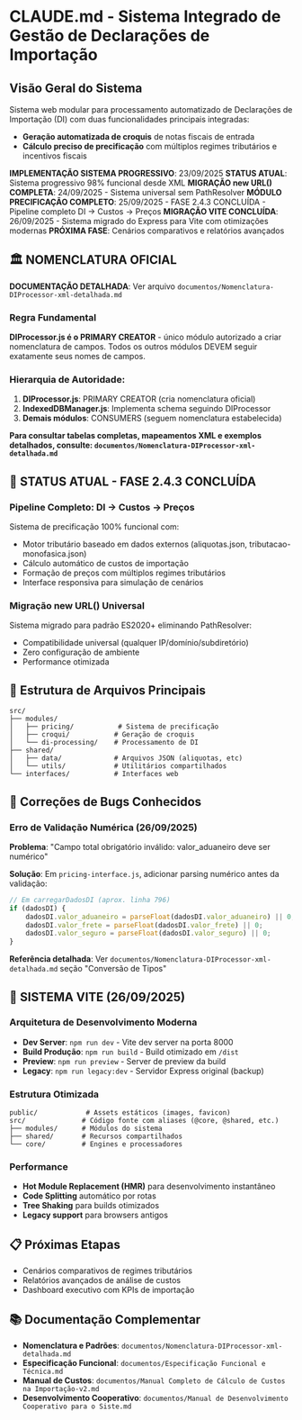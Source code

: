 # CLAUDE.md - Sistema Integrado de Gestão de Declarações de Importação

## Visão Geral do Sistema

Sistema web modular para processamento automatizado de Declarações de Importação (DI) com duas funcionalidades principais integradas:

- **Geração automatizada de croquis** de notas fiscais de entrada
- **Cálculo preciso de precificação** com múltiplos regimes tributários e incentivos fiscais

**IMPLEMENTAÇÃO SISTEMA PROGRESSIVO**: 23/09/2025
**STATUS ATUAL**: Sistema progressivo 98% funcional desde XML
**MIGRAÇÃO new URL() COMPLETA**: 24/09/2025 - Sistema universal sem PathResolver
**MÓDULO PRECIFICAÇÃO COMPLETO**: 25/09/2025 - FASE 2.4.3 CONCLUÍDA - Pipeline completo DI → Custos → Preços
**MIGRAÇÃO VITE CONCLUÍDA**: 26/09/2025 - Sistema migrado do Express para Vite com otimizações modernas
**PRÓXIMA FASE**: Cenários comparativos e relatórios avançados

## 🏛️ NOMENCLATURA OFICIAL

**DOCUMENTAÇÃO DETALHADA**: Ver arquivo `documentos/Nomenclatura-DIProcessor-xml-detalhada.md`

### Regra Fundamental
**DIProcessor.js é o PRIMARY CREATOR** - único módulo autorizado a criar nomenclatura de campos. Todos os outros módulos DEVEM seguir exatamente seus nomes de campos.

### Hierarquia de Autoridade:
1. **DIProcessor.js**: PRIMARY CREATOR (cria nomenclatura oficial)
2. **IndexedDBManager.js**: Implementa schema seguindo DIProcessor  
3. **Demais módulos**: CONSUMERS (seguem nomenclatura estabelecida)

**Para consultar tabelas completas, mapeamentos XML e exemplos detalhados, consulte: `documentos/Nomenclatura-DIProcessor-xml-detalhada.md`**

## 🚀 STATUS ATUAL - FASE 2.4.3 CONCLUÍDA

### Pipeline Completo: DI → Custos → Preços
Sistema de precificação 100% funcional com:
- Motor tributário baseado em dados externos (aliquotas.json, tributacao-monofasica.json)
- Cálculo automático de custos de importação
- Formação de preços com múltiplos regimes tributários
- Interface responsiva para simulação de cenários

### Migração new URL() Universal
Sistema migrado para padrão ES2020+ eliminando PathResolver:
- Compatibilidade universal (qualquer IP/domínio/subdiretório)  
- Zero configuração de ambiente
- Performance otimizada

## 📁 Estrutura de Arquivos Principais

```
src/
├── modules/
│   ├── pricing/           # Sistema de precificação
│   ├── croqui/           # Geração de croquis  
│   └── di-processing/    # Processamento de DI
├── shared/
│   ├── data/             # Arquivos JSON (aliquotas, etc)
│   └── utils/            # Utilitários compartilhados
└── interfaces/           # Interfaces web
```

## 🔧 Correções de Bugs Conhecidos

### Erro de Validação Numérica (26/09/2025)
**Problema**: "Campo total obrigatório inválido: valor_aduaneiro deve ser numérico"

**Solução**: Em `pricing-interface.js`, adicionar parsing numérico antes da validação:

```javascript
// Em carregarDadosDI (aprox. linha 796)
if (dadosDI) {
    dadosDI.valor_aduaneiro = parseFloat(dadosDI.valor_aduaneiro) || 0;
    dadosDI.valor_frete = parseFloat(dadosDI.valor_frete) || 0;
    dadosDI.valor_seguro = parseFloat(dadosDI.valor_seguro) || 0;
}
```

**Referência detalhada**: Ver `documentos/Nomenclatura-DIProcessor-xml-detalhada.md` seção "Conversão de Tipos"

## 🚀 SISTEMA VITE (26/09/2025)

### Arquitetura de Desenvolvimento Moderna
- **Dev Server**: `npm run dev` - Vite dev server na porta 8000
- **Build Produção**: `npm run build` - Build otimizado em `/dist`
- **Preview**: `npm run preview` - Server de preview da build
- **Legacy**: `npm run legacy:dev` - Servidor Express original (backup)

### Estrutura Otimizada
```
public/            # Assets estáticos (images, favicon)
src/              # Código fonte com aliases (@core, @shared, etc.)
├── modules/      # Módulos do sistema
├── shared/       # Recursos compartilhados  
└── core/         # Engines e processadores
```

### Performance
- **Hot Module Replacement (HMR)** para desenvolvimento instantâneo
- **Code Splitting** automático por rotas
- **Tree Shaking** para builds otimizados
- **Legacy support** para browsers antigos

## 📋 Próximas Etapas
- Cenários comparativos de regimes tributários
- Relatórios avançados de análise de custos
- Dashboard executivo com KPIs de importação

## 📚 Documentação Complementar

- **Nomenclatura e Padrões**: `documentos/Nomenclatura-DIProcessor-xml-detalhada.md`
- **Especificação Funcional**: `documentos/Especificação Funcional e Técnica.md`
- **Manual de Custos**: `documentos/Manual Completo de Cálculo de Custos na Importação-v2.md`
- **Desenvolvimento Cooperativo**: `documentos/Manual de Desenvolvimento Cooperativo para o Siste.md`